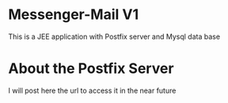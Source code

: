 # Messenger-Mail V1
This is a JEE application with Postfix  server and Mysql data base 
# About the Postfix Server
I will post here the url to access it in the near future
